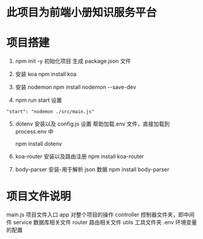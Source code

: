 # 此项目为前端小册知识服务平台

# 项目搭建

1. npm init -y
   初始化项目
   生成 package.json 文件

2. 安装 koa
   npm install koa

3. 安装 nodemon
   npm install nodemon --save-dev

4. npm run start 设置

```
"start": "nodemon ./src/main.js"
```

5. dotenv 安装以及 config.js 设置
   帮助加载.env 文件，直接加载到 process.env 中

   npm install dotenv

6. koa-router 安装以及路由注册
   npm install koa-router

7. body-parser 安装-用于解析 json 数据
   npm install body-parser

# 项目文件说明

main.js 项目文件入口
app 对整个项目的操作
controller 控制器文件夹，即中间件
service 数据库相关文件
router 路由相关文件
utils 工具文件夹
.env 环境变量的配置
